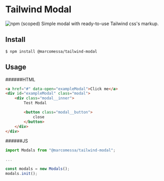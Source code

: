 # Tailwind Modal
![npm (scoped)](https://img.shields.io/npm/v/@marcomessa/tailwind-modal.svg)
Simple modal with ready-to-use Tailwind css's markup.

## Install

```
$ npm install @marcomessa/tailwind-modal
```

## Usage

######HTML
```html
<a href="#" data-open="exampleModal">Click me</a>
<div id="exampleModal" class="modal">
    <div class="modal__inner">
        Test Modal

        <button class="modal__button">
            close
        </button>
    </div>
</div>
```

######JS
```js
import Modals from "@marcomessa/tailwind-modal";

...

const modals = new Modals();
modals.init();
```